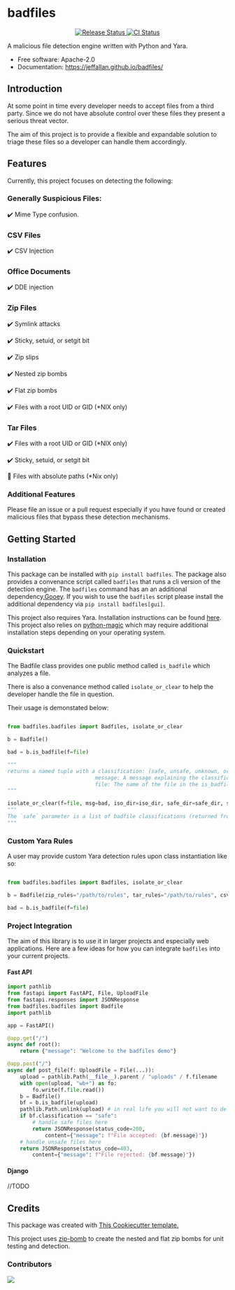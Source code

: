 # badfiles


<p align="center">
<a href="https://pypi.python.org/pypi/badfiles">
    <img src="https://img.shields.io/pypi/v/badfiles.svg"
        alt = "Release Status">
</a>

<a href="https://github.com/jeffallan/badfiles/actions">
    <img src="https://github.com/jeffallan/badfiles/actions/workflows/main.yml/badge.svg?branch=release" alt="CI Status">
</a>

<!--
<a href="https://jeffallan.github.io/badfiles/">
    <img src="https://jeffallan.github.io/badfiles/badge/?version=latest" alt="Documentation Status">
</a>
-->
<!--
<a href="https://pyup.io/repos/github/jeffallan/badfiles/">
<img src="https://pyup.io/repos/github/jeffallan/badfiles/shield.svg" alt="Updates">
</a>
-->
</p>


A malicious file detection engine written with Python and Yara.


* Free software: Apache-2.0
* Documentation: <https://jeffallan.github.io/badfiles/>

## Introduction

At some point in time every developer needs to accept files from a third party. Since we do not have absolute control over these files they present a serious threat vector.

The aim of this project is to provide a flexible and expandable solution to triage these files so a developer can handle them accordingly.

## Features

Currently, this project focuses on detecting the following:

### Generally Suspicious Files:

:heavy_check_mark: Mime Type confusion.

### CSV Files
:heavy_check_mark: CSV Injection

### Office Documents
:heavy_check_mark: DDE injection

### Zip Files
:heavy_check_mark: Symlink attacks

:heavy_check_mark: Sticky, setuid, or setgit bit

:heavy_check_mark: Zip slips

:heavy_check_mark: Nested zip bombs

:heavy_check_mark: Flat zip bombs

:heavy_check_mark: Files with a root UID or GID (*NIX only)

### Tar Files
:heavy_check_mark: Files with a root UID or GID (*NIX only)

:heavy_check_mark: Sticky, setuid, or setgit bit

:black_square_button: Files with absolute paths (*Nix only)

### Additional Features
Please file an issue or a pull request especially if you have found or created malicious files that bypass these detection mechanisms.

## Getting Started

### Installation

This package can be installed with `pip install badfiles`. The package also provides a convenance script called `badfiles` that runs a cli version of the detection engine. The `badfiles` command has an an additional dependency,[Gooey](https://github.com/chriskiehl/Gooey). If you wish to use the `badfiles` script please install the additional dependency via `pip install badfiles[gui]`.

This project also requires Yara. Installation instructions can be found [here](https://yara.readthedocs.io/en/stable/gettingstarted.html). This project also relies on [python-magic](https://github.com/ahupp/python-magic) which may require additional installation steps depending on your operating system.

### Quickstart

The Badfile class provides one public method called `is_badfile` which analyzes a file.

There is also a convenance method called `isolate_or_clear` to help the developer handle the file in question.

Their usage is demonstated below:

```python

from badfiles.badfiles import Badfiles, isolate_or_clear

b = Badfile()

bad = b.is_badfile(f=file)

"""
returns a named tuple with a classification: (safe, unsafe, unknown, or not implemented)
                            message: A message explaining the classification
                            file: The name of the file in the is_badfile function
"""

isolate_or_clear(f=file, msg=bad, iso_dir=iso_dir, safe_dir=safe_dir, safe=["safe",])
"""
The `safe` parameter is a list of badfile classifications (returned from is_badfile()) that are deemed safe (defaults to ["safe",]). If the classification in the parameter `bad` is in the safe list the file is moved to `safe_dir` otherwise it is moved to `iso_dir`.
"""

```
### Custom Yara Rules

A user may provide custom Yara detection rules upon class instantiation like so:

```python

from badfiles.badfiles import Badfiles, isolate_or_clear

b = Badfile(zip_rules="/path/to/rules", tar_rules="/path/to/rules", csv_rules="/path/to/rules")

bad = b.is_badfile(f=file)
```

### Project Integration

The aim of this library is to use it in larger projects and especially web applications. Here are a few ideas for how you can integrate `badfiles` into your current projects.

#### Fast API


```python
import pathlib
from fastapi import FastAPI, File, UploadFile
from fastapi.responses import JSONResponse
from badfiles.badfiles import Badfile
import pathlib

app = FastAPI()

@app.get("/")
async def root():
    return {"message": "Welcome to the badfiles demo"}

@app.post("/")
async def post_file(f: UploadFile = File(...)):
    upload = pathlib.Path(__file__).parent / "uploads" / f.filename
    with open(upload, "wb+") as fo:
        fo.write(f.file.read())
    b = Badfile()
    bf = b.is_badfile(upload)
    pathlib.Path.unlink(upload) # in real life you will not want to delete the file at this point
    if bf.classification == "safe":
        # handle safe files here
        return JSONResponse(status_code=200,
            content={"message": f"File accepted: {bf.message}"})
    # handle unsafe files here
    return JSONResponse(status_code=403,
        content={"message": f"File rejected: {bf.message}"})
```

#### Django

//TODO

## Credits

This package was created with [This Cookiecutter template.](https://github.com/zillionare/cookiecutter-pypackage)

This project uses [zip-bomb](https://github.com/damianrusinek/zip-bomb) to create the nested and flat zip bombs for unit testing and detection.

### Contributors

<a href = "https://github.com/jeffallan/badfiles/graphs/contributors">
<img src = "https://contrib.rocks/image?repo=jeffallan/badfiles"/>
